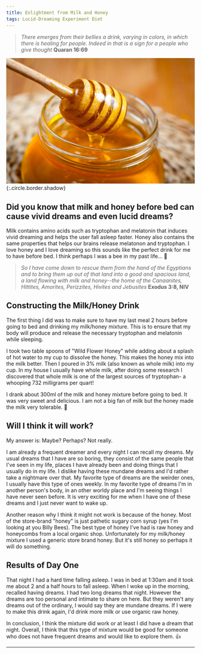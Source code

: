 ```yaml
---
title: Enlightment from Milk and Honey 
tags: Lucid-Dreaming Experiment Diet 
--- 
```


> _There emerges from their bellies a drink, varying in colors, in which there is healing for people. Indeed in that is a sign for a people who give thought_
> **Quaran 16:69**

![Image](/images/1621234803521.jpg){:.circle.border.shadow}

## Did you know that milk and honey before bed can cause vivid dreams and even lucid dreams? 

Milk contains amino acids such as tryptophan and melatonin that induces vivid dreaming and helps the user fall asleep faster. Honey also contains the same properties that helps our brains release melatonon and tryptophan. I love honey and I love dreaming so this sounds like the perfect drink for me to have before bed. I think perhaps I was a bee in my past life... :honeybee: 

> _So I have come down to rescue them from the hand of the Egyptians and to bring them up out of that land into a good and spacious land, a land flowing with_
> _milk and honey--the home of the Canaanites, Hittites, Amorites, Perizzites, Hivites and Jebusites_
> **Exodus 3:8, NIV**

## Constructing the Milk/Honey Drink

The first thing I did was to make sure to have my last meal 2 hours before going to bed and drinking my milk/honey mixture. This is to ensure that my body will produce and release the necessary tryptophan and melatonin while sleeping.

I took two table spoons of "Wild Flower Honey" while adding about a splash of hot water to my cup to dissolve the honey. This makes the honey mix into the milk better. Then I poured in 3% milk (also known as whole milk) into my cup. In my house I usually have whole milk, after doing some research I discovered that whole milk is one of the largest sources of tryptophan- a whooping 732 milligrams per quart! 

I drank about 300ml of the milk and honey mixture before going to bed. It was very sweet and delicious. I am not a big fan of milk but the honey made the milk very tolerable. :honey_pot:

## Will I think it will work? 

My answer is: Maybe? Perhaps? Not really. 

I am already a frequent dreamer and every night I can recall my dreams. My usual dreams that I have are so boring, they consist of the same people that I've seen in my life, places I have already been and doing things that I usually do in my life. I dislike having these mundane dreams and I'd rather take a nightmare over that. My favorite type of dreams are the weirder ones, I usually have this type of ones weekly. In my favorite type of dreams I'm in another person's body, in an other worldy place and I'm seeing things I have never seen before. It is very exciting for me when I have one of these dreams and I just never want to wake up. 

Another reason why I think it might not work is because of the honey. Most of the store-brand "honey" is just pathetic sugary corn syrup (yes I'm looking at you Billy Bees). The best type of honey I've had is raw honey and honeycombs from a local organic shop. Unfortunately for my milk/honey mixture I used a generic store brand honey. But it's still honey so perhaps it will do something. 

## Results of Day One

That night I had a hard time falling asleep. I was in bed at 1:30am and it took me about 2 and a half hours to fall asleep. When I woke up in the morning, recalled having dreams. I had two long dreams that night. However the dreams are too personal and intimate to share on here. But they weren't any dreams out of the ordinary, I would say they are mundane dreams. If I were to make this drink again, I'd drink more milk or use organic raw honey. 

In conclusion, I think the mixture did work or at least I did have a dream that night. Overall, I think that this type of mixture would be good for someone who does not have frequent dreams and would like to explore them. :thumbsup: 

---